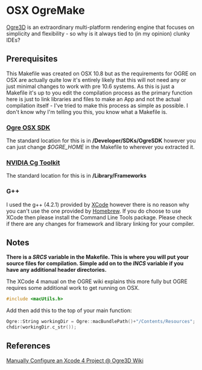 # OSX OgreMake

[Ogre3D](http://www.ogre3d.org/) is an extraordinary multi-platform rendering engine that focuses on simplicity and flexibility - so why is it always tied to (in my opinion) clunky IDEs?

## Prerequisites

This Makefile was created on OSX 10.8 but as the requirements for OGRE on OSX are actually quite low it's entirely likely that this will not need any or just minimal changes to work with pre 10.6 systems. As this is just a Makefile it's up to you edit the compilation process as the primary function here is just to link libraries and files to make an App and not the actual compilation itself - I've tried to make this process as simple as possible. I don't know why I'm telling you this, you know what a Makefile is.

### [Ogre OSX SDK](http://sourceforge.net/projects/ogre/files/ogre/1.8/1.8.0/OgreSDK_v1-8-0.dmg/download)
The standard location for this is in __/Developer/SDKs/OgreSDK__ however you can just change _$OGRE_HOME_ in the Makefile to wherever you extracted it.

### [NVIDIA Cg Toolkit](http://developer.download.nvidia.com/cg/Cg_3.1/Cg-3.1_April2012.dmg)
The standard location for this is in __/Library/Frameworks__

### G++
I used the g++ (4.2.1) provided by [XCode](https://itunes.apple.com/us/app/xcode/id497799835?ls=1&mt=12) however there is no reason why you can't use the one provided by [Homebrew](http://mxcl.github.com/homebrew/). If you do choose to use XCode then please install the Command Line Tools package. Please check if there are any changes for framework and library linking for your compiler.

## Notes
__There is a _SRCS_ variable in the Makefile. This is where you will put your source files for compilation. Simple add on to the _INCS_ variable if you have any additional header directories.__

The XCode 4 manual on the OGRE wiki explains this more fully but OGRE requires some additional work to get running on OSX.

```c++
#include <macUtils.h>
```

Add then add this to the top of your main function:

```c++
Ogre::String workingDir = Ogre::macBundlePath()+"/Contents/Resources";
chdir(workingDir.c_str());
```

## References
[Manually Configure an Xcode 4 Project @ Ogre3D Wiki](http://www.ogre3d.org/tikiwiki/tiki-index.php?page=Manually+configure+an+Xcode+4+project)
